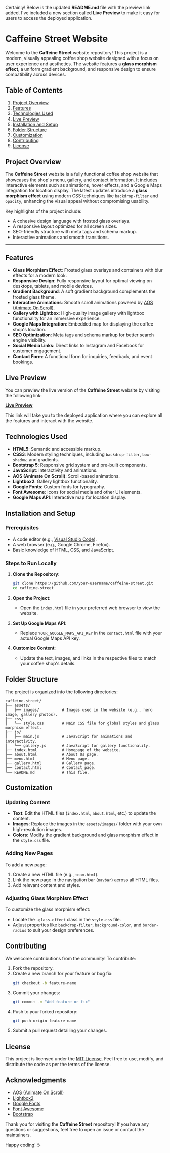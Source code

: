 Certainly! Below is the updated **README.md** file with the preview link added. I've included a new section called **Live Preview** to make it easy for users to access the deployed application.



# Caffeine Street Website

Welcome to the **Caffeine Street** website repository! This project is a modern, visually appealing coffee shop website designed with a focus on user experience and aesthetics. The website features a **glass morphism effect**, a uniform gradient background, and responsive design to ensure compatibility across devices.



## Table of Contents

1. [Project Overview](#project-overview)
2. [Features](#features)
3. [Technologies Used](#technologies-used)
4. [Live Preview](#live-preview)
5. [Installation and Setup](#installation-and-setup)
6. [Folder Structure](#folder-structure)
7. [Customization](#customization)
8. [Contributing](#contributing)
9. [License](#license)



## Project Overview

The **Caffeine Street** website is a fully functional coffee shop website that showcases the shop's menu, gallery, and contact information. It includes interactive elements such as animations, hover effects, and a Google Maps integration for location display. The latest updates introduce a **glass morphism effect** using modern CSS techniques like `backdrop-filter` and `opacity`, enhancing the visual appeal without compromising usability.

Key highlights of the project include:
- A cohesive design language with frosted glass overlays.
- A responsive layout optimized for all screen sizes.
- SEO-friendly structure with meta tags and schema markup.
- Interactive animations and smooth transitions.

---

## Features

- **Glass Morphism Effect**: Frosted glass overlays and containers with blur effects for a modern look.
- **Responsive Design**: Fully responsive layout for optimal viewing on desktops, tablets, and mobile devices.
- **Gradient Background**: A soft gradient background complements the frosted glass theme.
- **Interactive Animations**: Smooth scroll animations powered by [AOS (Animate On Scroll)](https://michalsnik.github.io/aos/).
- **Gallery with Lightbox**: High-quality image gallery with lightbox functionality for an immersive experience.
- **Google Maps Integration**: Embedded map for displaying the coffee shop's location.
- **SEO Optimization**: Meta tags and schema markup for better search engine visibility.
- **Social Media Links**: Direct links to Instagram and Facebook for customer engagement.
- **Contact Form**: A functional form for inquiries, feedback, and event bookings.


## Live Preview

You can preview the live version of the **Caffeine Street** website by visiting the following link:

[**Live Preview**](https://caffeinestreet.netlify.app/)

This link will take you to the deployed application where you can explore all the features and interact with the website.


## Technologies Used

- **HTML5**: Semantic and accessible markup.
- **CSS3**: Modern styling techniques, including `backdrop-filter`, `box-shadow`, and gradients.
- **Bootstrap 5**: Responsive grid system and pre-built components.
- **JavaScript**: Interactivity and animations.
- **AOS (Animate On Scroll)**: Scroll-based animations.
- **Lightbox2**: Gallery lightbox functionality.
- **Google Fonts**: Custom fonts for typography.
- **Font Awesome**: Icons for social media and other UI elements.
- **Google Maps API**: Interactive map for location display.


## Installation and Setup

### Prerequisites

- A code editor (e.g., [Visual Studio Code](https://code.visualstudio.com/)).
- A web browser (e.g., Google Chrome, Firefox).
- Basic knowledge of HTML, CSS, and JavaScript.

### Steps to Run Locally

1. **Clone the Repository**:
   ```bash
   git clone https://github.com/your-username/caffeine-street.git
   cd caffeine-street
   ```

2. **Open the Project**:
   - Open the `index.html` file in your preferred web browser to view the website.

3. **Set Up Google Maps API**:
   - Replace `YOUR_GOOGLE_MAPS_API_KEY` in the `contact.html` file with your actual Google Maps API key.

4. **Customize Content**:
   - Update the text, images, and links in the respective files to match your coffee shop's details.

## Folder Structure

The project is organized into the following directories:

```
caffeine-street/
├── assets/
│   ├── images/          # Images used in the website (e.g., hero image, gallery photos).
├── css/
│   └── style.css        # Main CSS file for global styles and glass morphism effect.
├── js/
│   ├── main.js          # JavaScript for animations and interactivity.
│   └── gallery.js       # JavaScript for gallery functionality.
├── index.html           # Homepage of the website.
├── about.html           # About Us page.
├── menu.html            # Menu page.
├── gallery.html         # Gallery page.
├── contact.html         # Contact page.
└── README.md            # This file.
```



## Customization

### Updating Content

- **Text**: Edit the HTML files (`index.html`, `about.html`, etc.) to update the content.
- **Images**: Replace the images in the `assets/images/` folder with your own high-resolution images.
- **Colors**: Modify the gradient background and glass morphism effect in the `style.css` file.

### Adding New Pages

To add a new page:
1. Create a new HTML file (e.g., `team.html`).
2. Link the new page in the navigation bar (`navbar`) across all HTML files.
3. Add relevant content and styles.

### Adjusting Glass Morphism Effect

To customize the glass morphism effect:
- Locate the `.glass-effect` class in the `style.css` file.
- Adjust properties like `backdrop-filter`, `background-color`, and `border-radius` to suit your design preferences.



## Contributing

We welcome contributions from the community! To contribute:

1. Fork the repository.
2. Create a new branch for your feature or bug fix:
   ```bash
   git checkout -b feature-name
   ```
3. Commit your changes:
   ```bash
   git commit -m "Add feature or fix"
   ```
4. Push to your forked repository:
   ```bash
   git push origin feature-name
   ```
5. Submit a pull request detailing your changes.


## License

This project is licensed under the [MIT License](LICENSE). Feel free to use, modify, and distribute the code as per the terms of the license.


## Acknowledgments

- [AOS (Animate On Scroll)](https://michalsnik.github.io/aos/)
- [Lightbox2](https://lokeshdhakar.com/projects/lightbox2/)
- [Google Fonts](https://fonts.google.com/)
- [Font Awesome](https://fontawesome.com/)
- [Bootstrap](https://getbootstrap.com/)


Thank you for visiting the **Caffeine Street** repository! If you have any questions or suggestions, feel free to open an issue or contact the maintainers.

Happy coding! ☕  
